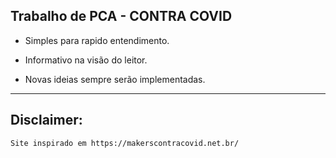 ## Trabalho de PCA - CONTRA COVID
* Simples para rapido entendimento.

* Informativo na visão do leitor.

* Novas ideias sempre serão implementadas.

---

## Disclaimer:

`Site inspirado em https://makerscontracovid.net.br/`
